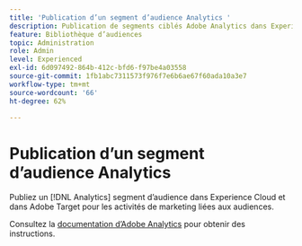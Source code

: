 ```yaml
---
title: 'Publication d’un segment d’audience Analytics '
description: Publication de segments ciblés Adobe Analytics dans Experience Cloud et dans Adobe Target pour les activités de marketing liées aux audiences.
feature: Bibliothèque d’audiences
topic: Administration
role: Admin
level: Experienced
exl-id: 6d097492-864b-412c-bfd6-f97be4a03558
source-git-commit: 1fb1abc7311573f976f7e6b6ae67f60ada10a3e7
workflow-type: tm+mt
source-wordcount: '66'
ht-degree: 62%

---
```


# Publication d’un segment d’audience Analytics

Publiez un [!DNL Analytics] segment d’audience dans Experience Cloud et dans Adobe Target pour les activités de marketing liées aux audiences.

Consultez la [documentation d’Adobe Analytics](https://experienceleague.adobe.com/docs/analytics/components/segmentation/segmentation-workflow/seg-publish.html?lang=en) pour obtenir des instructions.
